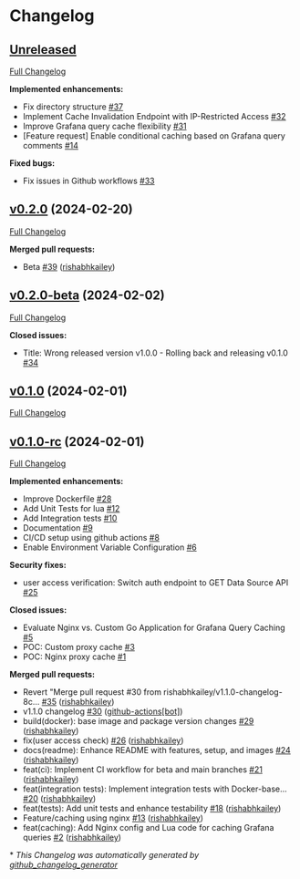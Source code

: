 # Changelog

## [Unreleased](https://github.com/rishabhkailey/Grafana-Query-Cache/tree/HEAD)

[Full Changelog](https://github.com/rishabhkailey/Grafana-Query-Cache/compare/v0.2.0...HEAD)

**Implemented enhancements:**

- Fix directory structure [\#37](https://github.com/rishabhkailey/Grafana-Query-Cache/issues/37)
- Implement Cache Invalidation Endpoint with IP-Restricted Access [\#32](https://github.com/rishabhkailey/Grafana-Query-Cache/issues/32)
- Improve Grafana query cache flexibility [\#31](https://github.com/rishabhkailey/Grafana-Query-Cache/issues/31)
- \[Feature request\] Enable conditional caching based on Grafana query comments [\#14](https://github.com/rishabhkailey/Grafana-Query-Cache/issues/14)

**Fixed bugs:**

- Fix issues in Github workflows  [\#33](https://github.com/rishabhkailey/Grafana-Query-Cache/issues/33)

## [v0.2.0](https://github.com/rishabhkailey/Grafana-Query-Cache/tree/v0.2.0) (2024-02-20)

[Full Changelog](https://github.com/rishabhkailey/Grafana-Query-Cache/compare/v0.2.0-beta...v0.2.0)

**Merged pull requests:**

- Beta [\#39](https://github.com/rishabhkailey/Grafana-Query-Cache/pull/39) ([rishabhkailey](https://github.com/rishabhkailey))

## [v0.2.0-beta](https://github.com/rishabhkailey/Grafana-Query-Cache/tree/v0.2.0-beta) (2024-02-02)

[Full Changelog](https://github.com/rishabhkailey/Grafana-Query-Cache/compare/v0.1.0...v0.2.0-beta)

**Closed issues:**

- Title: Wrong released version v1.0.0 - Rolling back and releasing v0.1.0 [\#34](https://github.com/rishabhkailey/Grafana-Query-Cache/issues/34)

## [v0.1.0](https://github.com/rishabhkailey/Grafana-Query-Cache/tree/v0.1.0) (2024-02-01)

[Full Changelog](https://github.com/rishabhkailey/Grafana-Query-Cache/compare/v0.1.0-rc...v0.1.0)

## [v0.1.0-rc](https://github.com/rishabhkailey/Grafana-Query-Cache/tree/v0.1.0-rc) (2024-02-01)

[Full Changelog](https://github.com/rishabhkailey/Grafana-Query-Cache/compare/641dbf897c709528ac3752d0f47048700693cb02...v0.1.0-rc)

**Implemented enhancements:**

- Improve Dockerfile [\#28](https://github.com/rishabhkailey/Grafana-Query-Cache/issues/28)
- Add Unit Tests for lua [\#12](https://github.com/rishabhkailey/Grafana-Query-Cache/issues/12)
- Add Integration tests [\#10](https://github.com/rishabhkailey/Grafana-Query-Cache/issues/10)
- Documentation [\#9](https://github.com/rishabhkailey/Grafana-Query-Cache/issues/9)
- CI/CD setup using github actions [\#8](https://github.com/rishabhkailey/Grafana-Query-Cache/issues/8)
- Enable Environment Variable Configuration [\#6](https://github.com/rishabhkailey/Grafana-Query-Cache/issues/6)

**Security fixes:**

- user access verification: Switch auth endpoint to GET Data Source API [\#25](https://github.com/rishabhkailey/Grafana-Query-Cache/issues/25)

**Closed issues:**

- Evaluate Nginx vs. Custom Go Application for Grafana Query Caching [\#5](https://github.com/rishabhkailey/Grafana-Query-Cache/issues/5)
- POC: Custom proxy cache  [\#3](https://github.com/rishabhkailey/Grafana-Query-Cache/issues/3)
- POC: Nginx proxy cache [\#1](https://github.com/rishabhkailey/Grafana-Query-Cache/issues/1)

**Merged pull requests:**

- Revert "Merge pull request \#30 from rishabhkailey/v1.1.0-changelog-8c… [\#35](https://github.com/rishabhkailey/Grafana-Query-Cache/pull/35) ([rishabhkailey](https://github.com/rishabhkailey))
- v1.1.0 changelog [\#30](https://github.com/rishabhkailey/Grafana-Query-Cache/pull/30) ([github-actions[bot]](https://github.com/apps/github-actions))
- build\(docker\): base image and package version changes [\#29](https://github.com/rishabhkailey/Grafana-Query-Cache/pull/29) ([rishabhkailey](https://github.com/rishabhkailey))
- fix\(user access check\) [\#26](https://github.com/rishabhkailey/Grafana-Query-Cache/pull/26) ([rishabhkailey](https://github.com/rishabhkailey))
- docs\(readme\): Enhance README with features, setup, and images [\#24](https://github.com/rishabhkailey/Grafana-Query-Cache/pull/24) ([rishabhkailey](https://github.com/rishabhkailey))
- feat\(ci\): Implement CI workflow for beta and main branches [\#21](https://github.com/rishabhkailey/Grafana-Query-Cache/pull/21) ([rishabhkailey](https://github.com/rishabhkailey))
- feat\(integration tests\): Implement integration tests with Docker-base… [\#20](https://github.com/rishabhkailey/Grafana-Query-Cache/pull/20) ([rishabhkailey](https://github.com/rishabhkailey))
- feat\(tests\): Add unit tests and enhance testability [\#18](https://github.com/rishabhkailey/Grafana-Query-Cache/pull/18) ([rishabhkailey](https://github.com/rishabhkailey))
- Feature/caching using nginx [\#13](https://github.com/rishabhkailey/Grafana-Query-Cache/pull/13) ([rishabhkailey](https://github.com/rishabhkailey))
- feat\(caching\): Add Nginx config and Lua code for caching Grafana queries [\#2](https://github.com/rishabhkailey/Grafana-Query-Cache/pull/2) ([rishabhkailey](https://github.com/rishabhkailey))



\* *This Changelog was automatically generated by [github_changelog_generator](https://github.com/github-changelog-generator/github-changelog-generator)*
